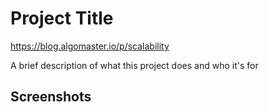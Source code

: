 
# Project Title
https://blog.algomaster.io/p/scalability

A brief description of what this project does and who it's for


## Screenshots

